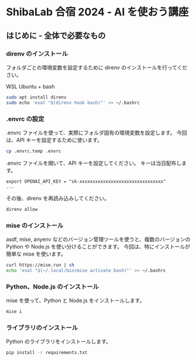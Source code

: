 # ShibaLab 合宿 2024 - AI を使おう講座

## はじめに - 全体で必要なもの

### direnv のインストール

フォルダごとの環境変数を設定するために direnv のインストールを行ってください。

WSL Ubuntu + bash

```bash
sudo apt install direnv
sudo echo 'eval "$(direnv hook bash)"' >> ~/.bashrc
```

### .envrc の設定

.envrc ファイルを使って、実際にフォルダ固有の環境変数を設定します。
今回は、API キーを設定するために使います。

```bash
cp .envrc.temp .envrc
```

.envrc ファイルを開いて、API キーを設定してください。
キーは当日配布します。

```env
export OPENAI_API_KEY = "sk-xxxxxxxxxxxxxxxxxxxxxxxxxxxxxxxx"
...
```

その後、direnv を再読み込みしてください。

```bash
direnv allow
```

### mise のインストール

asdf, mise, anyenv などのバージョン管理ツールを使うと、複数のバージョンの Python や Node.js を使い分けることができます。
今回は、特にインストールが簡単な mise を使います。

```bash
curl https://mise.run | sh
echo 'eval "$(~/.local/bin/mise activate bash)"' >> ~/.bashrc
```

### Python、Node.js のインストール

mise を使って、Python と Node.js をインストールします。

```bash
mise i
```

### ライブラリのインストール

Python のライブラリをインストールします。

```bash
pip install -r requirements.txt
```
